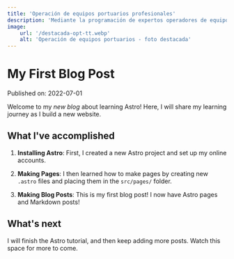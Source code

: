 ```yaml
---
title: 'Operación de equipos portuarios profesionales'
description: 'Mediante la programación de expertos operadores de equipos de arrastre, aseguramos para nuestros clientes la movilización de las cargas al interior de los predios portuarios, asegurando que el porteo de las mismas se cumpla conforme la normatividad del terminal, las ratas de producción, asegurando la conservación de los equipos, las instalaciones y las personas.'
image:
    url: '/destacada-opt-tt.webp'
    alt: 'Operación de equipos portuarios - foto destacada'
---
```

# My First Blog Post

Published on: 2022-07-01

Welcome to my _new blog_ about learning Astro! Here, I will share my learning journey as I build a new website.

## What I've accomplished

1. **Installing Astro**: First, I created a new Astro project and set up my online accounts.

2. **Making Pages**: I then learned how to make pages by creating new `.astro` files and placing them in the `src/pages/` folder.

3. **Making Blog Posts**: This is my first blog post! I now have Astro pages and Markdown posts!

## What's next

I will finish the Astro tutorial, and then keep adding more posts. Watch this space for more to come.